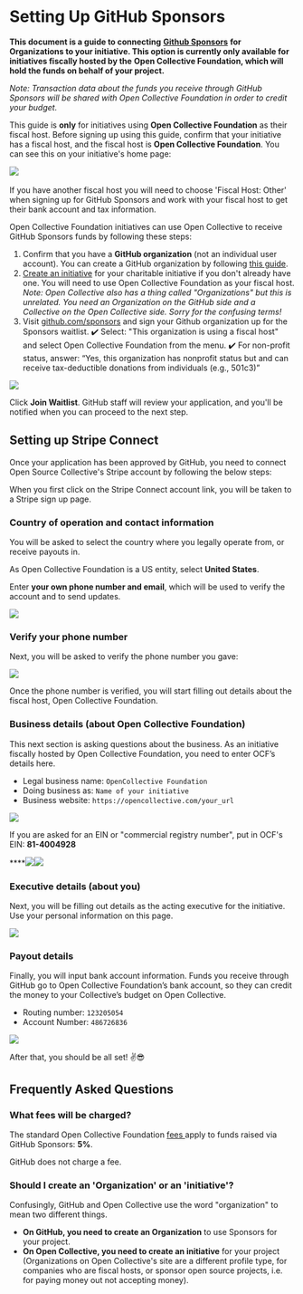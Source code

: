 # Setting Up GitHub Sponsors

**This document is a guide to connecting** [**Github Sponsors**](https://github.com/sponsors) **for Organizations to your initiative. This option is currently only available for initiatives fiscally hosted by the** **Open Collective Foundation, which will hold the funds on behalf of your project.**

_Note: Transaction data about the funds you receive through GitHub Sponsors will be shared with Open Collective Foundation in order to credit your budget._

This guide is **only** for initiatives using **Open Collective Foundation** as their fiscal host. Before signing up using this guide, confirm that your initiative has a fiscal host, and the fiscal host is **Open Collective Foundation**. You can see this on your initiative's home page:

​![](https://firebasestorage.googleapis.com/v0/b/gitbook-28427.appspot.com/o/assets%2F-LWSZizTt4ZC1UNDV89f%2Fsync%2F278244fab32513c618371c3b6a3050d976e5b19e.png?generation=1606688579025573\&alt=media)​

If you have another fiscal host you will need to choose 'Fiscal Host: Other' when signing up for GitHub Sponsors and work with your fiscal host to get their bank account and tax information.

Open Collective Foundation initiatives can use Open Collective to receive GitHub Sponsors funds by following these steps:

1. Confirm that you have a **GitHub organization** (not an individual user account). You can create a GitHub organization by following [this guide](https://help.github.com/en/github/setting-up-and-managing-organizations-and-teams/creating-a-new-organization-from-scratch).
2. ​[Create an initiative](https://opencollective.com/foundation/apply) for your charitable initiative if you don't already have one. You will need to use Open Collective Foundation as your fiscal host. _Note: Open Collective also has a thing called "Organizations" but this is unrelated. You need an Organization on the GitHub side and a Collective on the Open Collective side. Sorry for the confusing terms!_
3. Visit [github.com/sponsors](http://github.com/sponsors) and sign your Github organization up for the Sponsors waitlist. ✔️ Select: "This organization is using a fiscal host" and select Open Collective Foundation from the menu. ✔️ For non-profit status, answer: “Yes, this organization has nonprofit status but and can receive tax-deductible donations from individuals (e.g., 501c3)”

![](https://gblobscdn.gitbook.com/assets%2F-LWSZizTt4ZC1UNDV89f%2F-MFxXKq-CdYihAePMSWz%2F-MFxYAID8QwGN\_9doM2x%2FScreen%20Shot%202020-08-30%20at%204.07.15%20PM.png?alt=media\&token=df065229-e5da-4270-b2a0-0e2fb7d8c98c)

Click **Join Waitlist**. GitHub staff will review your application, and you'll be notified when you can proceed to the next step.

## Setting up Stripe Connect <a href="#setting-up-stripe-connect" id="setting-up-stripe-connect"></a>

Once your application has been approved by GitHub, you need to connect Open Source Collective's Stripe account by following the below steps:

When you first click on the Stripe Connect account link, you will be taken to a Stripe sign up page.

### Country of operation and contact information <a href="#country-of-operation-and-contact-information" id="country-of-operation-and-contact-information"></a>

You will be asked to select the country where you legally operate from, or receive payouts in.

As Open Collective Foundation is a US entity, select **United States**.

Enter **your own phone number and email**, which will be used to verify the account and to send updates.

![](https://gblobscdn.gitbook.com/assets%2F-LWSZizTt4ZC1UNDV89f%2F-M00iw6LxjvRgiJAV7RD%2F-M00ixXKPP-d5gd2u27f%2Fgithub\_stripe\_1.png?alt=media)

### Verify your phone number <a href="#verify-your-phone-number" id="verify-your-phone-number"></a>

Next, you will be asked to verify the phone number you gave:

![](https://gblobscdn.gitbook.com/assets%2F-LWSZizTt4ZC1UNDV89f%2F-M00iw6LxjvRgiJAV7RD%2F-M00ixXMfQh-eNngOb-C%2Fgithub\_stripe\_2.png?alt=media)

Once the phone number is verified, you will start filling out details about the fiscal host, Open Collective Foundation.

### Business details (about Open Collective Foundation) <a href="#business-details-about-open-source-collective" id="business-details-about-open-source-collective"></a>

This next section is asking questions about the business. As an initiative fiscally hosted by Open Collective Foundation, you need to enter OCF’s details here.

* Legal business name: `OpenCollective Foundation`
* Doing business as: `Name of your initiative`
* Business website: `https://opencollective.com/your_url`

![](https://gblobscdn.gitbook.com/assets%2F-LWSZizTt4ZC1UNDV89f%2F-M2nxWFcSfHPbSM7vwFw%2F-M00ixXO1NKtAjJu4afa%2Fgithub\_stripe\_3.png?alt=media)

If you are asked for an EIN or "commercial registry number", put in OCF's EIN: **81-4004928**

****![](https://gblobscdn.gitbook.com/assets%2F-LWSZizTt4ZC1UNDV89f%2F-M8MySmM5eeYAfAKItLW%2F-M8NGeF\_6gLwvSubOP7Y%2Fimage.png?alt=media\&token=c763723e-966d-4fcb-bd32-e02742576981)![](https://gblobscdn.gitbook.com/assets%2F-LWSZizTt4ZC1UNDV89f%2F-M8MySmM5eeYAfAKItLW%2F-M8NGqZx\_YVe-sPSiMAR%2FAnnotation%202020-05-21%20172127%20\(1\).jpg?alt=media\&token=915ccfea-f298-4e63-9073-a854e8e4dce1)

### Executive details (about you) <a href="#executive-details-about-you" id="executive-details-about-you"></a>

Next, you will be filling out details as the acting executive for the initiative. Use your personal information on this page.

![](https://gblobscdn.gitbook.com/assets%2F-LWSZizTt4ZC1UNDV89f%2F-M2nxWFcSfHPbSM7vwFw%2F-M00ixXQobw-3Go3oAjT%2Fgithub\_stripe\_4.png?alt=media)

### Payout details <a href="#payout-details" id="payout-details"></a>

Finally, you will input bank account information. Funds you receive through GitHub go to Open Collective Foundation’s bank account, so they can credit the money to your Collective’s budget on Open Collective.

* Routing number: `123205054`
* Account Number: `486726836`

![](https://gblobscdn.gitbook.com/assets%2F-LWSZizTt4ZC1UNDV89f%2F-M00iw6LxjvRgiJAV7RD%2F-M00ixXYnZSoqxUEf7rL%2Fgithub\_stripe\_8.png?alt=media)

After that, you should be all set! ✌️😎

## Frequently Asked Question**s** <a href="#frequently-asked-question" id="frequently-asked-question"></a>

### What fees will be charged? <a href="#what-fees-will-be-charged" id="what-fees-will-be-charged"></a>

The standard Open Collective Foundation [fees ](https://docs.opencollective.foundation/how-it-works/fees)apply to funds raised via GitHub Sponsors: **5%**.&#x20;

GitHub does not charge a fee.

### Should I create an 'Organization' or an 'initiative'? <a href="#should-i-create-an-organization-or-a-collective" id="should-i-create-an-organization-or-a-collective"></a>

Confusingly, GitHub and Open Collective use the word "organization" to mean two different things.

* **On GitHub, you need to create an Organization** to use Sponsors for your project.
* **On Open Collective, you need to create an initiative** for your project (Organizations on Open Collective's site are a different profile type, for companies who are fiscal hosts, or sponsor open source projects, i.e. for paying money out not accepting money).
